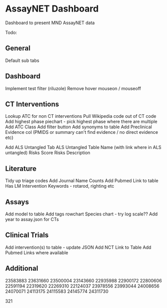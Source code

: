 # AssayNET Dashboard

Dashboard to present MND AssayNET data

Todo:

General
-------
Default sub tabs

Dashboard
---------
Implement test filter (riluzole)
Remove hover mouseon / mouseoff

CT Interventions
----------------
Lookup ATC for non CT interventions
Pull Wikipedia code out of CT code
Add highest phase piechart - pick highest phase where there are multiple
Add ATC Class
Add filter button
Add synonyms to table
Add Preclinical Evidence col (PMIDS or summary can't find evidence / no direct evidence etc)

Add ALS Untangled Tab
  ALS Untangled Table
    Name (with link where in ALS untangled)
    Risks Score
    Risks Description


Literature
----------
Tidy up triage codes
Add Journal Name Counts
Add Pubmed Link to table
Has LM Intervention
Keywords - rotarod, righting etc

Assays
------
Add model to table
Add tags rowchart
Species chart - try log scale??
Add year to assay.json for CTs

Clinical Trials
---------------
Add intervention(s) to table - update JSON
Add NCT Link to Table
Add Pubmed Links where available

Additional
----------
23583883
23631660
23500004
23143660
22935988
22900172
22800606
22591194
22319620
22269310
22124037
23978556
23993044
24008656
24070071
24113175
24115583
24145774
24311730

321

